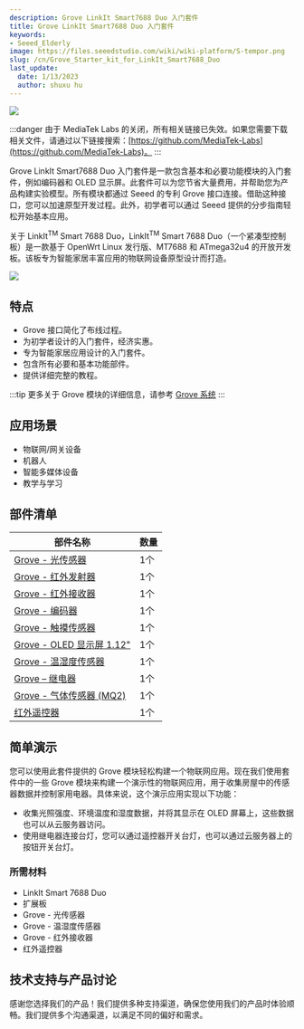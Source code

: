 ```yaml
---
description: Grove LinkIt Smart7688 Duo 入门套件
title: Grove LinkIt Smart7688 Duo 入门套件
keywords:
- Seeed_Elderly
image: https://files.seeedstudio.com/wiki/wiki-platform/S-tempor.png
slug: /cn/Grove_Starter_kit_for_LinkIt_Smart7688_Duo
last_update:
  date: 1/13/2023
  author: shuxu hu
---
```


![](https://files.seeedstudio.com/wiki/Grove_Starter_kit_for_LinkIt_Smart7688_Duo/img/Grove_Starter_kit_for_LinkIt_Smart7688_Duo_Product_view_1200_s.jpg)

:::danger
由于 MediaTek Labs 的关闭，所有相关链接已失效。如果您需要下载相关文件，请通过以下链接搜索：[https://github.com/MediaTek-Labs](https://github.com/MediaTek-Labs)。
:::

Grove LinkIt Smart7688 Duo 入门套件是一款包含基本和必要功能模块的入门套件，例如编码器和 OLED 显示屏。此套件可以为您节省大量费用，并帮助您为产品构建实验模型。所有模块都通过 Seeed 的专利 Grove 接口连接。借助这种接口，您可以加速原型开发过程。此外，初学者可以通过 Seeed 提供的分步指南轻松开始基本应用。

关于 LinkIt<sup>TM</sup> Smart 7688 Duo，LinkIt<sup>TM</sup> Smart 7688 Duo（一个紧凑型控制板）是一款基于 OpenWrt Linux 发行版、MT7688 和 ATmega32u4 的开放开发板。该板专为智能家居丰富应用的物联网设备原型设计而打造。

[![](https://files.seeedstudio.com/wiki/common/Get_One_Now_Banner.png)](https://www.seeedstudio.com/depot/Grove-Starter-Kit-for-LinkIt-7688-Duo-p-2551.html)

特点
--------

-   Grove 接口简化了布线过程。
-   为初学者设计的入门套件，经济实惠。
-   专为智能家居应用设计的入门套件。
-   包含所有必要和基本功能部件。
-   提供详细完整的教程。

:::tip
    更多关于 Grove 模块的详细信息，请参考 [Grove 系统](https://wiki.seeedstudio.com/cn/Grove_System/)
:::

应用场景
-----------------

-   物联网/网关设备
-   机器人
-   智能多媒体设备
-   教学与学习

部件清单
----------

| 部件名称                                                                                                 | 数量     |
|------------------------------------------------------------------------------------------------------------|----------|
| [Grove - 光传感器](https://www.seeedstudio.com/depot/Grove-Light-Sensor-p-746.html?cPath=25_27)         | 1个      |
| [Grove - 红外发射器](https://www.seeedstudio.com/depot/Grove-Infrared-Emitter-p-993.html?cPath=19_23) | 1个      |
| [Grove - 红外接收器](https://www.seeedstudio.com/depot/Grove-Infrared-Receiver-p-994.html)           | 1个      |
| [Grove - 编码器](https://www.seeedstudio.com/depot/Grove-Encoder-p-1352.html)                              | 1个      |
| [Grove - 触摸传感器](https://www.seeedstudio.com/depot/Grove-Touch-Sensor-p-747.html)                     | 1个      |
| [Grove - OLED 显示屏 1.12"](https://www.seeedstudio.com/depot/Grove-OLED-Display-112-p-781.html)           | 1个      |
| [Grove - 温湿度传感器](https://www.seeedstudio.com/depot/Grove-TempHumi-Sensor-p-745.html)              | 1个      |
| [Grove – 继电器](https://www.seeedstudio.com/depot/Grove-Relay-p-769.html)                                   | 1个      |
| [Grove - 气体传感器 (MQ2)](https://www.seeedstudio.com/depot/Grove-Gas-SensorMQ2-p-937.html)                | 1个      |
| [红外遥控器](https://www.seeedstudio.com/depot/DSLR-Universal-Interval-IR-Remote-p-1927.html)                | 1个      |

简单演示
-------------

您可以使用此套件提供的 Grove 模块轻松构建一个物联网应用。现在我们使用套件中的一些 Grove 模块来构建一个演示性的物联网应用，用于收集房屋中的传感器数据并控制家用电器。具体来说，这个演示应用实现以下功能：

-   收集光照强度、环境温度和湿度数据，并将其显示在 OLED 屏幕上，这些数据也可以从云服务器访问。
-   使用继电器连接台灯，您可以通过遥控器开关台灯，也可以通过云服务器上的按钮开关台灯。

### 所需材料

-   LinkIt Smart 7688 Duo
-   扩展板
-   Grove - 光传感器
-   Grove - 温湿度传感器
-   Grove - 红外接收器
-   红外遥控器

<!-- 此 Markdown 文件来源于 https://www.seeedstudio.com/wiki/Grove_Starter_kit_for_LinkIt_Smart7688_Duo -->

## 技术支持与产品讨论

感谢您选择我们的产品！我们提供多种支持渠道，确保您使用我们的产品时体验顺畅。我们提供多个沟通渠道，以满足不同的偏好和需求。

<div class="button_tech_support_container">
<a href="https://forum.seeedstudio.com/" class="button_forum"></a> 
<a href="https://www.seeedstudio.com/contacts" class="button_email"></a>
</div>

<div class="button_tech_support_container">
<a href="https://discord.gg/eWkprNDMU7" class="button_discord"></a> 
<a href="https://github.com/Seeed-Studio/wiki-documents/discussions/69" class="button_discussion"></a>
</div>
